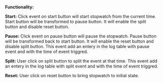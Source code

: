 **Functionality:**

**Start:**
Click event on start button will start stopwatch from the current time.
Start button will be transformed to pause button.
It will enable the split button and disable reset button.

**Pause:**
Click event on pause button will pause the stopwatch.
Pause button will be transformed back to start button.
It will enable the reset button and disable split button.
This event add an entery in the log table with pause event and with the time of event triggred.

**Split:**
User click on split button to split the event at that time.
This event add an entery in the log table with split event and with the time of event triggred.

**Reset:**
User click on reset button to bring stopwatch to initial state.
